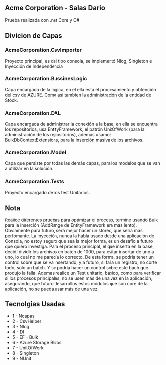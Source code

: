 ## Acme Corporation - Salas Dario
Prueba realizada con .net Core y C#
## Divicion de Capas
### AcmeCorporation.CsvImporter
Proyecto principal, es del tipo consola, se implementó Nlog, Singleton e Inyección de Independencia
### AcmeCorporation.BussinesLogic
Capa encargada de la lógica, en el ella está el procesamiento y obtención del csv de AZURE. Como asi tambien la administración de la entidad de Stock.
### AcmeCorporation.DAL
Capa encargada de administrar la conexión a la base, en ella se encuentra los repositorios, usa EntityFramework, el patrón UnitOfWork (para la administración de los repositorios), ademas usamos BulkDbContextExtensions, para la inserción masiva de los archivos.
### AcmeCorporation.Model
Capa que persiste por todas las demás capas, para los modelos que se van a utilizar en la solución.
### AcmeCorporation.Tests
Proyecto encargado de los test Unitarios.
## Nota
Realice diferentes pruebas para optimizar el proceso, termine usando Bulk para la inserción (AddRange de EntityFramework era mas lento). Obviamente para futuro, será mejor hacer un stored, que sería más perfomante. La inyección, nunca la había usado desde una aplicación de Consola, no estoy seguro que sea la mejor forma, es un desafío a futuro que quiero investiga. Para el proceso principal, el que inserta en la base, decidí dividir los archivos en batch de 1000, para evitar insertar de uno a uno, lo cual no me parecía lo correcto. De esta forma, se podria tener un control sobre que se va insertando, y a futuro, si falla un registro, no corte todo, solo un batch. Y se podría hacer un control sobre este bach que produjo la falla. Ademas realice un Test unitario, básico, como para verificar si los procesos principales, no se usen más de una vez en la aplicación, asegurando, que futuro desarrollos estos módulos que son core de la aplicación, no se pueda usar más de una vez.
## Tecnolgias Usadas
* 1 - Ncapas 
* 2 - CsvHelper 
* 3 - Nlog 
* 4 - DI 
* 5 - EF - Bulk 
* 6 - Azure Storage Blobs 
* 7 - UnitOfWork 
* 8 - Singleton 
* 9 - NUnit
